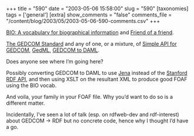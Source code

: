 +++
title = "590"
date = "2003-05-06 15:58:00"
slug = "590"
[taxonomies]
tags = ['general']
[extra]
show_comments = "false"
comments_file = "/content/blog/2003/05/2003-05-06-590-comments.csv"
+++

[BIO: A vocabulary for biographical information](http://internetalchemy.org/vocab/bio/0.1/) and [Friend of a friend](http://xmlns.com/foaf/0.1/).

[The GEDCOM Standard](http://www.gendex.com/gedcom55/55gcappa.htm) and any of one, or a mixture, of [Simple API for GEDCOM](http://www.citnames.com/isacat/2002/sag/sag.htm), [GedML](http://homepage.ntlworld.com/michael.h.kay/gedml/), [GEDCOM to DAML](http://www.daml.org/2001/01/gedcom/).

Does anyone see where I’m going here?

Possibly converting GEDCOM to DAML to use [Jena](http://www.hpl.hp.com/semweb/jena.htm) instead of the [Stanford RDF API](http://www-db.stanford.edu/~melnik/rdf/api.html), and then using XSLT on the resultant XML to produce good FOAF using the BIO vocab.

And voila, your family in your FOAF file. Why you’d want to do so is a different matter.

<ins datetime="2003-05-06T17:02:08Z"></ins>

Incidentally, I’ve seen a lot of talk (esp. on rdfweb-dev and rdf-interest) about GEDCOM -&gt; RDF but no concrete code, hence why I thought I’d have a go.
